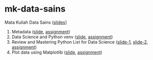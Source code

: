 # mk-data-sains
Mata Kuliah Data Sains ([slides](https://osf.io/64gwf/)]

1. Metadata ([slide](https://osf.io/42mhj), [assignment](../../issues/1))
2. Data Science and Python venv ([slide](https://osf.io/zp7tq), [assignment](../../issues/2))
3. Review and Mastering Python List for Data Science ([slide-1](https://osf.io/pxcra), [slide-2](https://osf.io/rxu7v), [assignment](../../issues/3))
4. Plot data using Matplotlib ([slide](https://osf.io/zp2y7), [assignment](../../issues/4))
